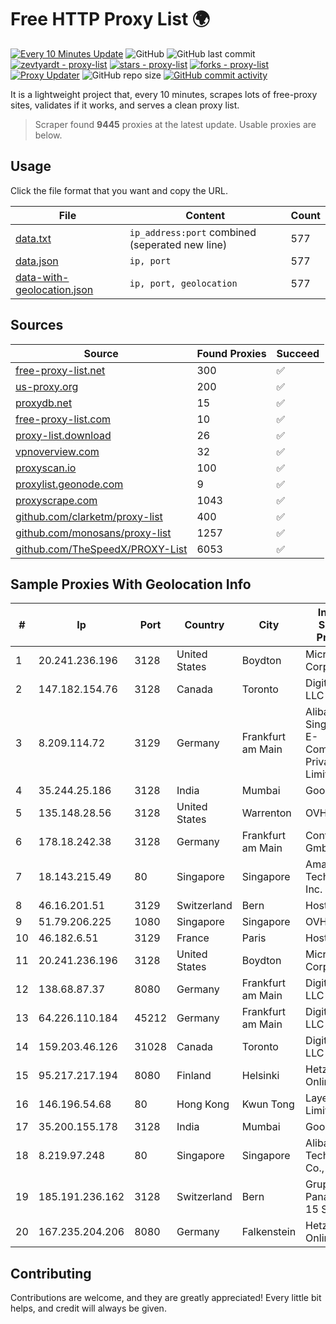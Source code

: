 
# Free HTTP Proxy List 🌍

[![Every 10 Minutes Update](https://github.com/mertguvencli/http-proxy-list/actions/workflows/main.yml/badge.svg?branch=main)](https://github.com/mertguvencli/http-proxy-list/actions/workflows/main.yml)
![GitHub](https://img.shields.io/github/license/mertguvencli/http-proxy-list)
![GitHub last commit](https://img.shields.io/github/last-commit/mertguvencli/http-proxy-list)
[![zevtyardt - proxy-list](https://img.shields.io/static/v1?label=zevtyardt&message=proxy-list&color=blue&logo=github)](https://github.com/zevtyardt/proxy-list "Go to GitHub repo")
[![stars - proxy-list](https://img.shields.io/github/stars/zevtyardt/proxy-list?style=social)](https://github.com/zevtyardt/proxy-list)
[![forks - proxy-list](https://img.shields.io/github/forks/zevtyardt/proxy-list?style=social)](https://github.com/zevtyardt/proxy-list)
[![Proxy Updater](https://github.com/zevtyardt/proxy-list/workflows/Proxy%20Updater/badge.svg)](https://github.com/zevtyardt/proxy-list/actions?query=workflow:"Proxy+Updater")
![GitHub repo size](https://img.shields.io/github/repo-size/zevtyardt/proxy-list)
[![GitHub commit activity](https://img.shields.io/github/commit-activity/m/zevtyardt/proxy-list?logo=commits)](https://github.com/zevtyardt/proxy-list/commits/main)

It is a lightweight project that, every 10 minutes, scrapes lots of free-proxy sites, validates if it works, and serves a clean proxy list.

> Scraper found **9445** proxies at the latest update. Usable proxies are below.

## Usage

Click the file format that you want and copy the URL.

|File|Content|Count|
|----|-------|-----|
|[data.txt](https://raw.githubusercontent.com/mertguvencli/http-proxy-list/main/proxy-list/data.txt)|`ip_address:port` combined (seperated new line)|577|
|[data.json](https://raw.githubusercontent.com/mertguvencli/http-proxy-list/main/proxy-list/data.json)|`ip, port`|577|
|[data-with-geolocation.json](https://raw.githubusercontent.com/mertguvencli/http-proxy-list/main/proxy-list/data-with-geolocation.json)|`ip, port, geolocation`|577|

## Sources

|Source|Found Proxies|Succeed|
|------|-------------|-------|
|[free-proxy-list.net](https://free-proxy-list.net)|300|✅|
|[us-proxy.org](https://www.us-proxy.org)|200|✅|
|[proxydb.net](http://proxydb.net)|15|✅|
|[free-proxy-list.com](https://free-proxy-list.com/?page=&port=&type%5B%5D=http&type%5B%5D=https&up_time=0&search=Search)|10|✅|
|[proxy-list.download](https://www.proxy-list.download/HTTP)|26|✅|
|[vpnoverview.com](https://vpnoverview.com/privacy/anonymous-browsing/free-proxy-servers)|32|✅|
|[proxyscan.io](https://www.proxyscan.io)|100|✅|
|[proxylist.geonode.com](https://proxylist.geonode.com/api/proxy-list?limit=300&page=1&sort_by=lastChecked&sort_type=desc&protocols=http,https)|9|✅|
|[proxyscrape.com](https://api.proxyscrape.com/v2/?request=displayproxies&protocol=http&timeout=10000&country=all&ssl=all&anonymity=all)|1043|✅|
|[github.com/clarketm/proxy-list](https://raw.githubusercontent.com/clarketm/proxy-list/master/proxy-list-raw.txt)|400|✅|
|[github.com/monosans/proxy-list](https://raw.githubusercontent.com/monosans/proxy-list/main/proxies/http.txt)|1257|✅|
|[github.com/TheSpeedX/PROXY-List](https://raw.githubusercontent.com/TheSpeedX/PROXY-List/master/http.txt)|6053|✅|


## Sample Proxies With Geolocation Info

|#|Ip|Port|Country|City|Internet Service Provider|
|-|--|----|-------|----|-------------------------|
|1|20.241.236.196|3128|United States|Boydton|Microsoft Corporation|
|2|147.182.154.76|3128|Canada|Toronto|DigitalOcean, LLC|
|3|8.209.114.72|3129|Germany|Frankfurt am Main|Alibaba.com Singapore E-Commerce Private Limited|
|4|35.244.25.186|3128|India|Mumbai|Google LLC|
|5|135.148.28.56|3128|United States|Warrenton|OVH US LLC|
|6|178.18.242.38|3128|Germany|Frankfurt am Main|Contabo GmbH|
|7|18.143.215.49|80|Singapore|Singapore|Amazon Technologies Inc.|
|8|46.16.201.51|3129|Switzerland|Bern|Hosteur SA|
|9|51.79.206.225|1080|Singapore|Singapore|OVH SAS|
|10|46.182.6.51|3129|France|Paris|Hosteur SAS|
|11|20.241.236.196|3128|United States|Boydton|Microsoft Corporation|
|12|138.68.87.37|8080|Germany|Frankfurt am Main|DigitalOcean, LLC|
|13|64.226.110.184|45212|Germany|Frankfurt am Main|DigitalOcean, LLC|
|14|159.203.46.126|31028|Canada|Toronto|DigitalOcean, LLC|
|15|95.217.217.194|8080|Finland|Helsinki|Hetzner Online GmbH|
|16|146.196.54.68|80|Hong Kong|Kwun Tong|Layerstack Limited|
|17|35.200.155.178|3128|India|Mumbai|Google LLC|
|18|8.219.97.248|80|Singapore|Singapore|Alibaba (US) Technology Co., Ltd.|
|19|185.191.236.162|3128|Switzerland|Bern|Grupo Panaglobal 15 S.A|
|20|167.235.204.206|8080|Germany|Falkenstein|Hetzner Online GmbH|



## Contributing

Contributions are welcome, and they are greatly appreciated! Every
little bit helps, and credit will always be given.

